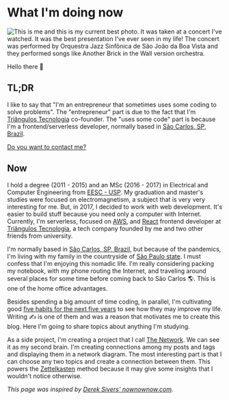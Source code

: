 # What I'm doing now

![This is me and this is my current best photo. It was taken at a concert I've watched. It was the best presentation I've ever seen in my life! The concert was performed by <a href="https://www.facebook.com/Orquestra-Jazz-Sinf%C3%B4nica-de-S%C3%A3o-Jo%C3%A3o-da-Boa-Vista-1414383348815275/">Orquestra Jazz Sinfônica de São João da Boa Vista</a> and they performed songs like <a href="https://www.youtube.com/watch?v=AjFf1uNhc48">Another Brick in the Wall version orchestra.</a>](/me.jpg)

Hello there 👋

## TL;DR

I like to say that "I'm an entrepreneur that sometimes uses some coding to solve problems". The "entrepreneur" part is due to the fact that I'm [Triângulos Tecnologia](https://triangulostecnologia.com) co-founder. The "uses some code" part is because I'm a frontend/serverless developer, normally based in [São Carlos, SP, Brazil](https://www.google.com.br/maps/place/S%C3%A3o+Carlos,+State+of+S%C3%A3o+Paulo/@-22.0184565,-47.9311626,13z/data=!3m1!4b1!4m5!3m4!1s0x94b87726bb9dd181:0xd9d7d71505999bc!8m2!3d-22.0087082!4d-47.8909263).

[Do you want to contact me?](/contact)

## Now

I hold a degree (2011 - 2015) and an MSc (2016 - 2017) in Electrical and Computer Engineering from [EESC - USP](https://eesc.usp.br/). My graduation and master's studies were focused on electromagnetism, a subject that is very very interesting for me. But, in 2017, I decided to work with web development. It's easier to build stuff because you need only a computer with Internet. Currently, I'm serverless, focused on [AWS](https://aws.amazon.com), and [React](https://reactjs.org) frontend developer at [Triângulos Tecnologia](https://triangulostecnologia.com), a tech company founded by me and two other friends from university.

I'm normally based in [São Carlos, SP, Brazil](https://www.google.com.br/maps/place/S%C3%A3o+Carlos,+State+of+S%C3%A3o+Paulo/@-22.0184565,-47.9311626,13z/data=!3m1!4b1!4m5!3m4!1s0x94b87726bb9dd181:0xd9d7d71505999bc!8m2!3d-22.0087082!4d-47.8909263), but because of the pandemics, I'm living with my family in the countryside of [São Paulo state](https://www.google.com/maps/place/State+of+S%C3%A3o+Paulo/@-22.5254297,-50.8848527,7z/data=!3m1!4b1!4m5!3m4!1s0x94ce597d462f58ad:0x1e5241e2e17b7c17!8m2!3d-23.5431786!4d-46.6291845). I must confess that I'm enjoying this nomadic life. I'm really considering packing my notebook, with my phone routing the Internet, and traveling around several places for some time before coming back to São Carlos 🌎. This is one of the home office advantages.

Besides spending a big amount of time coding, in parallel, I'm cultivating good [five habits for the next five years](/articles/five-habits-for-the-next-five-years) to see how they may improve my life. Writing ✍️ is one of them and was a reason that motivates me to create this blog. Here I'm going to share topics about anything I'm studying.

As a side project, I'm creating a project that I call [The Network](/network). We can see it as my second brain. I'm creating connections among my posts and tags and displaying them in a network diagram. The most interesting part is that I can choose any two topics and create a connection between them. This powers the [Zettelkasten](/zettelkasten) method because it may give some insights that I wouldn't notice otherwise.

_This page was inspired by [Derek Sivers' nownownow.com](https://nownownow.com/about)._
